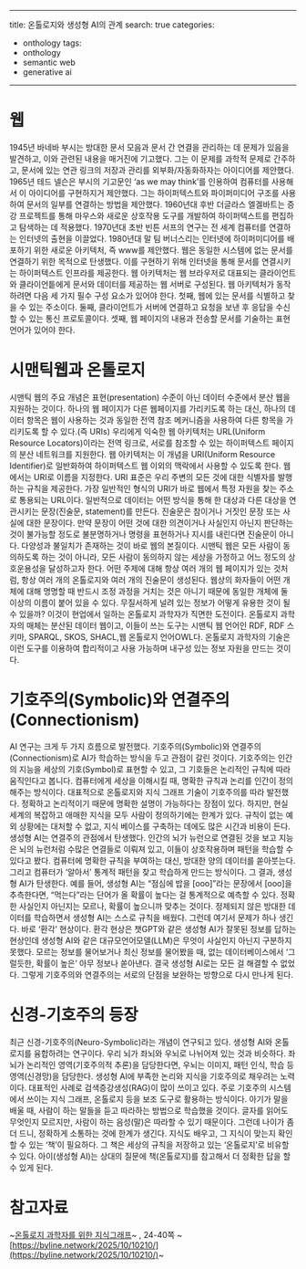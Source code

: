 ---
title: 온톨로지와 생성형 AI의 관계
search: true
categories:
- onthology
tags:
- onthology
- semantic web
- generative ai
- ---

# 웹
1945년 바네바 부시는 방대한 문서 모음과 문서 간 연결을 관리하는 데 문제가 있음을 발견하고, 이와 관련된 내용을 <the Atlantic> 매거진에 기고했다. 그는 이 문제를 과학적 문제로 간주하고, 문서에 있는 연관 링크의 저장과 관리를 외부화/자동화하자는 아이디어를 제안했다.
1965년 테드 넬슨은 부시의 기고문인 ‘as we may think’를 인용하여 컴퓨터를 사용해서 이 아이디어를 구현하지거 제안했다. 그는 하이퍼텍스트와 파이퍼미디어 구조를 사용하여 문서의 일부를 연결하는 방법을 제안했다.
1960년대 후반 더글라스 엘겔바트는 증강 프로젝트를 통해 마우스와 새로운 상호작용 도구를 개발하여 하이퍼텍스트를 편집하고 탐색하는 데 적용했다.
1970년대 초반 빈튼 서프의 연구는 전 세계 컴퓨터를 연결하는 인터넷의 출현을 이끌었다.
1980년대 말 팀 버너스리는 인터넷에 하이퍼미디어를 배포하기 위한 새로운 아키텍처, 즉 www를 제안했다. 웹은 동일한 시스템에 없는 문서를 연결하기 위한 목적으로 탄생했다. 이를 구현하기 위해 인터넷을 통해 문서를 연결시키는 하이퍼텍스트 인프라를 제공한다.
웹 아키텍처는 웹 브라우저로 대표되는 클라이언트와 클라이언틑에게 문서와 데이터를 제공하는 웹 서버로 구성된다. 웹 아키텍처가 동작하려면 다음 세 가지 필수 구성 요소가 있어야 한다. 첫째, 웹에 있는 문서를 식별하고 찾을 수 있는 주소이다. 둘째, 클라이언트가 서버에 연결하고 요청을 보낸 후 응답을 수신할 수 있는 통신 프로토콜이다. 셋째, 웹 페이지의 내용과 전송할 문서를 기술하는 표현 언어가 있어야 한다.

# 시맨틱웹과 온톨로지
시맨틱 웹의 주요 개념은 표현(presentation) 수준이 아닌 데이터 수준에서 분산 웹을 지원하는 것이다. 하나의 웹 페이지가 다른 웹페이지를 가리키도록 하는 대신, 하나의 데이터 항목은 웹이 사용하는 것과 동일한 전역 참조 메커니즘을 사용하여 다른 항목을 가리키도록 할 수 있다.(즉 URIs)
우리에게 익숙한 웹 아키텍처는 URL(Uniform Resource Locators)이라는 전역 링크로, 서로를 참조할 수 있는 하이퍼텍스트 페이지의 분산 네트워크를 지원한다. 웹 아키텍처는 이 개념을 URI(Uniform Resource Identifier)로 일반화하여 하이퍼텍스트 웹 이외의 맥락에서 사용할 수 있도록 한다. 웹에서는 URI로 이름을 지정한다. URI 표준은 우리 주변의 모든 것에 대한 식별자를 발행하는 규칙을 제공한다. 가장 일반적인 형식의 URI가 바로 웹에서 특정 자원을 찾는 주소로 통용되는 URL이다.
일반적으로 데이터는 어떤 방식을 통해 한 대상과 다른 대상을 연관시키는 문장(진술문, statement)를 만든다. 진술문은 참이거나 거짓인 문장 또는 사실에 대한 문장이다. 만약 문장이 어떤 것에 대한 의견이거나 사실인지 아닌지 판단하는 것이 불가능할 정도로 불분명하거나 명령을 표현하거나 지시를 내린다면 진술문이 아니다.
다양성과 불일치가 존재하는 것이 바로 웹의 본질이다. 시맨틱 웹은 모든 사람이 동의하도록 하는 것이 아니라, 모든 사람이 동의하지 않는 세상을 가정하고 어느 정도의 상호운용성을 달성하고자 한다. 어떤 주제에 대해 항상 여러 개의 웹 페이지가 있는 것처럼, 항상 여러 개의 온톨로지와 여러 개의 진술문이 생성된다. 웹상의 화자들이 어떤 개체에 대해 명명할 때 반드시 조정 과정을 거치는 것은 아니기 때문에 동일한 개체에 둘 이상의 이름이 붙어 있을 수 있다.
무질서하게 널려 있는 정보가 어떻게 유용한 것이 될 수 있을까? 이것이 현업에서 일하는 온톨로지 과학자가 직면한 도전이다. 온톨로지 과학자의 매체는 분산된 데이터 웹이고, 이들이 쓰는 도구는 시맨틱 웹 언어인 RDF, RDF 스키마, SPARQL, SKOS, SHACL,웹 온톨로지 언어OWL다. 온톨로지 과학자의 기술은 이런 도구를 이용하여 합리적이고 사용 가능하며 내구성 있는 정보 자원을 만드는 것이다.
# 기호주의(Symbolic)와 연결주의(Connectionism)
AI 연구는 크게 두 가지 흐름으로 발전했다. 기호주의(Symbolic)와 연결주의(Connectionism)로 AI가 학습하는 방식을 두고 관점이 갈린 것이다.
기호주의는 인간의 지능을 세상의 기호(Symbol)로 표현할 수 있고, 그 기호들은 논리적인 규칙에 따라 움직인다고 봅니다. 컴퓨터에게 세상을 이해시킬 때, 명확한 규칙과 논리를 인간이 정의해주는 방식이다. 대표적으로 온톨로지와 지식 그래프 기술이 기호주의를 따라 발전했다. 정확하고 논리적이기 때문에 명확한 설명이 가능하다는 장점이 있다. 하지만, 현실 세계의 복잡하고 애매한 지식을 모두 사람이 정의하기에는 한계가 있다. 규칙이 없는 예외 상황에는 대처할 수 없고, 지식 베이스를 구축하는 데에도 많은 시간과 비용이 든다.
생성형 AI는 연결주의 관점에서 탄생했다. 인간의 뇌가 뉴런으로 연결된 것을 보고 지능은 뇌의 뉴런처럼 수많은 연결들로 이뤄져 있고, 이들이 상호작용하며 패턴을 학습할 수 있다고 봤다. 컴퓨터에 명확한 규칙을 부여하는 대신, 방대한 양의 데이터를 쏟아붓는다. 그리고 컴퓨터가 ‘알아서’ 통계적 패턴을 찾고 학습하게 만드는 방식이다. 그 결과, 생성형 AI가 탄생한다.
예를 들어, 생성형 AI는 “점심에 밥을 [ooo]”라는 문장에서 [ooo]을 추측한다면, “먹는다”라는 단어가 올 확률이 높다는 걸 통계적으로 예측할 수 있다. 정확한 사실인지 아닌지는 모르나, 확률이 높으니까 맞추는 것이다. 정제되지 않은 방대한 데이터를 학습하면서 생성형 AI는 스스로 규칙을 배웠다.
그런데 여기서 문제가 하나 생긴다. 바로 ‘환각’ 현상이다. 환각 현상은 챗GPT와 같은 생성형 AI가 잘못된 정보를 답하는 현상인데 생성형 AI와 같은 대규모언어모델(LLM)은 무엇이 사실인지 아닌지 구분하지 못했다. 모르는 정보를 물어보거나 최신 정보를 물어봤을 때, 없는 데이터베이스에서 ‘그럴듯한, 확률이 높은’ 아무 정보나 쏟아낸다.
결국 생성형 AI로는 모든 걸 해결할 수 없었다. 그렇게 기호주의와 연결주의는 서로의 단점을 보완하는 방향으로 다시 만나게 된다.

# 신경-기호주의 등장
최근 신경-기호주의(Neuro-Symbolic)라는 개념이 연구되고 있다. 생성형 AI와 온톨로지를 융합하려는 연구이다. 우리 뇌가 좌뇌와 우뇌로 나뉘어져 있는 것과 비슷하다. 좌뇌가 논리적인 영역(기호주의적 추론)을 담당한다면, 우뇌는 이미지, 패턴 인식, 학습 등 영역(신경망)을 담당한다.
생성형 AI에 부족한 논리와 지식을 기호주의로 채우려는 노력이다. 대표적인 사례로 검색증강생성(RAG)이 많이 쓰이고 있다. 주로 기호주의 시스템에서 쓰이는 지식 그래프, 온톨로지 등을 보조 도구로 활용하는 방식이다.
아기가 말을 배울 때, 사람이 하는 말들을 듣고 따라하는 방법으로 학습했을 것이다. 글자를 읽어도 무엇인지 모르지만, 사람이 하는 음성(말)은 따라할 수 있기 때문이다. 그런데 나이가 좀 더 드니, 정확하게 소통하는 것에 한계가 생긴다. 지식도 배우고, 그 지식이 맞는지 확인할 수 있는 ‘책’이 필요하다. 그 책은 세상의 규칙을 저장하고 있는 ‘온톨로지’로 비유할 수 있다. 아이(생성형 AI)는 상대의 질문에 책(온톨로지)를 참고해서 더 정확한 답을 할 수 있게 된다.

# 참고자료
~[온톨로지 과학자를 위한 지식그래프](https://product.kyobobook.co.kr/detail/S000001743834)~ , 24-40쪽
~[https://byline.network/2025/10/10210/](https://byline.network/2025/10/10210/)~
